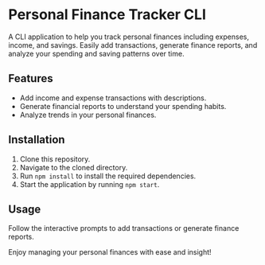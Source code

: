 # Personal Finance Tracker CLI

A CLI application to help you track personal finances including expenses, income, and savings. Easily add transactions, generate finance reports, and analyze your spending and saving patterns over time.

## Features

- Add income and expense transactions with descriptions.
- Generate financial reports to understand your spending habits.
- Analyze trends in your personal finances.

## Installation

1. Clone this repository.
2. Navigate to the cloned directory.
3. Run `npm install` to install the required dependencies.
4. Start the application by running `npm start`.

## Usage

Follow the interactive prompts to add transactions or generate finance reports.

Enjoy managing your personal finances with ease and insight!
